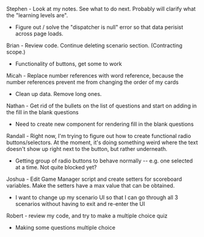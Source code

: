 

Stephen - Look at my notes.  See what to do next.  Probably will clarify what the "learning levels are".
  - Figure out / solve the "dispatcher is null" error so that data perisist across page loads.

Brian - Review code. Continue deleting scenario section.  (Contracting scope.)
  - Functionality of buttons, get some to work 

Micah - Replace number references with word reference, because the number references prevent me from changing the order of my cards
  - Clean up data.  Remove long ones.

Nathan - Get rid of the bullets on the list of questions and start on adding in the fill in the blank questions
  - Need to create new component for rendering fill in the blank questions 

Randall - Right now, I'm trying to figure out how to create functional radio buttons/selectors. At the moment, it's doing something weird where the text doesn't show up right next to the button, but rather underneath.
  - Getting group of radio buttons to behave normally -- e.g. one selected at a time.  Not quite blocked yet?

Joshua - Edit Game Manager script and create setters for scoreboard variables. Make the setters have a max value that can be obtained.
  - I want to change up my scenario UI so that I can go through all 3 scenarios without having to exit and re-enter the UI 

Robert - review my code, and try to make a multiple choice quiz
  - Making some questions multiple choice